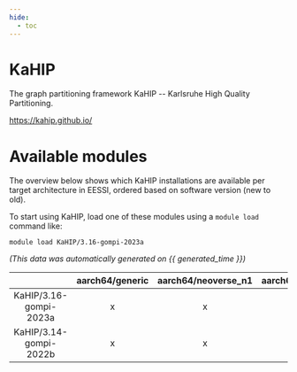 ```yaml
---
hide:
  - toc
---
```


KaHIP
=====


The graph partitioning framework KaHIP -- Karlsruhe High Quality Partitioning.

https://kahip.github.io/
# Available modules


The overview below shows which KaHIP installations are available per target architecture in EESSI, ordered based on software version (new to old).

To start using KaHIP, load one of these modules using a `module load` command like:

```shell
module load KaHIP/3.16-gompi-2023a
```

*(This data was automatically generated on {{ generated_time }})*  

| |aarch64/generic|aarch64/neoverse_n1|aarch64/neoverse_v1|x86_64/generic|x86_64/amd/zen2|x86_64/amd/zen3|x86_64/amd/zen4|x86_64/intel/haswell|x86_64/intel/skylake_avx512|
| :---: | :---: | :---: | :---: | :---: | :---: | :---: | :---: | :---: | :---: |
|KaHIP/3.16-gompi-2023a|x|x|x|x|x|x|x|x|x|
|KaHIP/3.14-gompi-2022b|x|x|x|x|x|x|x|x|x|
